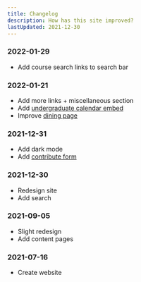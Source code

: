 ```yaml
---
title: Changelog
description: How has this site improved?
lastUpdated: 2021-12-30
---
```


### 2022-01-29

- Add course search links to search bar

### 2022-01-21

- Add more links + miscellaneous section
- Add [undergraduate calendar embed](/courses/undergraduate-calendar)
- Improve [dining page](/husky-card/dining)

### 2021-12-31

- Add dark mode
- Add [contribute form](/contribute)

### 2021-12-30

- Redesign site
- Add search

### 2021-09-05

- Slight redesign
- Add content pages

### 2021-07-16

- Create website
